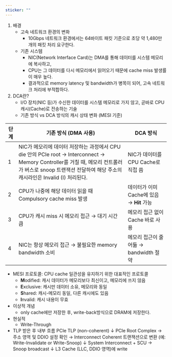 ```yaml
---
sticker: ""
---
```

1. 배경
    - 고속 네트워크 환경의 변화
        - 10Gbps 네트워크 환경에서는 64바이트 패킷 기준으로 초당 약 1,480만 개의 패킷 처리 요구한다.
    - 기존 시스템
        - NIC(Network Interface Card)는 DMA를 통해 데이터를 시스템 메모리에 복사하고,
        - CPU는 그 데이터를 다시 메모리에서 읽어오기 때문에 cache miss 발생률이 매우 높다.
        - 결과적으로 memory latency 및 bandwidth가 병목이 되어, 고속 네트워크 처리에 부적합하다.
2. DCA란?
    - I/O 장치(NIC 등)가 수신한 데이터를 시스템 메모리로 가지 않고, 곧바로 CPU 캐시(Cache)로 전송하는 기술
    - 기존 방식 vs DCA 방식의 캐시 상태 변화 (MESI 기준)

| 단계  | 기존 방식 (DMA 사용)                                                                                                                                      | DCA 방식                         |
| --- | --------------------------------------------------------------------------------------------------------------------------------------------------- | ------------------------------ |
| 1   | NIC가 메모리에 데이터 저장하는 과정에서 CPU die 안의 PCIe root → Interconnect → Memory Controller를 거칠 때, 메모리 컨트롤러가 버스로 snoop 트랜잭션 전달하여 해당 주소의 캐시라인은 Invalid (I) 처리된다. | NIC가 데이터를 CPU Cache로 직접 씀      |
| 2   | CPU가 나중에 해당 데이터 읽을 때 Compulsory cache miss 발생                                                                                                       | 데이터가 이미 Cache에 있음 → **Hit** 가능 |
| 3   | CPU가 캐시 miss 시 메모리 접근 → 대기 시간 큼                                                                                                                     | 메모리 접근 없이 Cache 바로 사용          |
| 4   | NIC는 항상 메모리 접근 → 불필요한 memory bandwidth 소비                                                                                                           | 메모리 접근이 줄어듦 → bandwidth 절약     |
- MESI 프로토콜: CPU cache 일관성을 유지하기 위한 대표적인 프로토콜
    - **M**odified: 캐시 데이터가 메모리보다 최신이고, 메모리에 쓰지 않음
    - **E**xclusive: 캐시만 데이터 소유, 메모리와 동일
    - **S**hared: 캐시-메모리 동일, 다른 캐시에도 있음
    - **I**nvalid: 캐시 내용이 무효
- 이상적 개념
    - only cache에만 저장한 후, write-back방식으로 DRAM에 저장한다.
- 현실적
    - Write-Through
- TLP 받은 후 내부 흐름
	PCIe TLP (non-coherent)
		  ↓
	PCIe Root Complex
	  → 주소 영역 및 DDIO 설정 확인
	  → Interconnect Coherent 트랜잭션으로 변환
	     (예: Write-Invalidate or Write-Snoop)
		  ↓
	System Interconnect + SCU
	  → Snoop broadcast
		  ↓
	L3 Cache (LLC, DDIO 영역)에 write